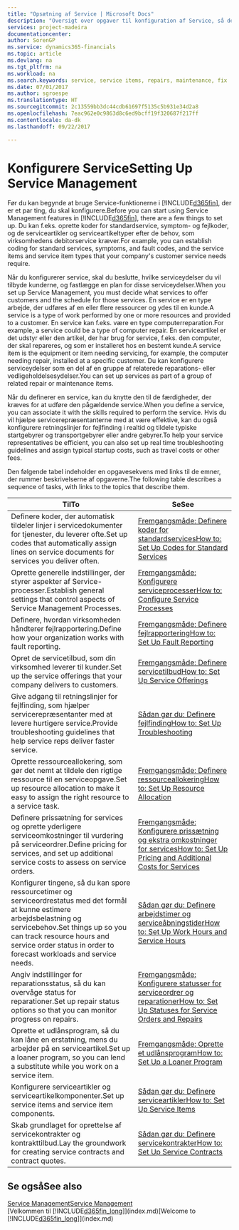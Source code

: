 ```yaml
---
title: "Opsætning af Service | Microsoft Docs"
description: "Oversigt over opgaver til konfiguration af Service, så det passer til den måde, organisationen administrerer sine tjenester på."
services: project-madeira
documentationcenter: 
author: SorenGP
ms.service: dynamics365-financials
ms.topic: article
ms.devlang: na
ms.tgt_pltfrm: na
ms.workload: na
ms.search.keywords: service, service items, repairs, maintenance, fix
ms.date: 07/01/2017
ms.author: sgroespe
ms.translationtype: HT
ms.sourcegitcommit: 2c13559bb3dc44cdb61697f5135c5b931e34d2a8
ms.openlocfilehash: 7eac962e0c9863d8c6ed9bcff19f320687f217ff
ms.contentlocale: da-dk
ms.lasthandoff: 09/22/2017

---
```


# <a name="setting-up-service-management"></a><span data-ttu-id="db554-103">Konfigurere Service</span><span class="sxs-lookup"><span data-stu-id="db554-103">Setting Up Service Management</span></span>
<span data-ttu-id="db554-104">Før du kan begynde at bruge Service-funktionerne i [!INCLUDE[d365fin](includes/d365fin_md.md)], der er et par ting, du skal konfigurere.</span><span class="sxs-lookup"><span data-stu-id="db554-104">Before you can start using Service Management features in [!INCLUDE[d365fin](includes/d365fin_md.md)], there are a few things to set up.</span></span> <span data-ttu-id="db554-105">Du kan f.eks. oprette koder for standardservice, symptom- og fejlkoder, og de serviceartikler og serviceartikeltyper efter de behov, som virksomhedens debitorservice kræver.</span><span class="sxs-lookup"><span data-stu-id="db554-105">For example, you can establish coding for standard services, symptoms, and fault codes, and the service items and service item types that your company's customer service needs require.</span></span>  

<span data-ttu-id="db554-106">Når du konfigurerer service, skal du beslutte, hvilke serviceydelser du vil tilbyde kunderne, og fastlægge en plan for disse serviceydelser.</span><span class="sxs-lookup"><span data-stu-id="db554-106">When you set up Service Management, you must decide what services to offer customers and the schedule for those services.</span></span> <span data-ttu-id="db554-107">En service er en type arbejde, der udføres af en eller flere ressourcer og ydes til en kunde.</span><span class="sxs-lookup"><span data-stu-id="db554-107">A service is a type of work performed by one or more resources and provided to a customer.</span></span> <span data-ttu-id="db554-108">En service kan f.eks. være en type computerreparation.</span><span class="sxs-lookup"><span data-stu-id="db554-108">For example, a service could be a type of computer repair.</span></span> <span data-ttu-id="db554-109">En serviceartikel er det udstyr eller den artikel, der har brug for service, f.eks. den computer, der skal repareres, og som er installeret hos en bestemt kunde.</span><span class="sxs-lookup"><span data-stu-id="db554-109">A service item is the equipment or item needing servicing, for example, the computer needing repair, installed at a specific customer.</span></span> <span data-ttu-id="db554-110">Du kan konfigurere serviceydelser som en del af en gruppe af relaterede reparations- eller vedligeholdelsesydelser.</span><span class="sxs-lookup"><span data-stu-id="db554-110">You can set up services as part of a group of related repair or maintenance items.</span></span>  
  
<span data-ttu-id="db554-111">Når du definerer en service, kan du knytte den til de færdigheder, der kræves for at udføre den pågældende service.</span><span class="sxs-lookup"><span data-stu-id="db554-111">When you define a service, you can associate it with the skills required to perform the service.</span></span> <span data-ttu-id="db554-112">Hvis du vil hjælpe servicerepræsentanterne med at være effektive, kan du også konfigurere retningslinjer for fejlfinding i realtid og tildele typiske startgebyrer og transportgebyrer eller andre gebyrer.</span><span class="sxs-lookup"><span data-stu-id="db554-112">To help your service representatives be efficient, you can also set up real time troubleshooting guidelines and assign typical startup costs, such as travel costs or other fees.</span></span>  

<span data-ttu-id="db554-113">Den følgende tabel indeholder en opgavesekvens med links til de emner, der rummer beskrivelserne af opgaverne.</span><span class="sxs-lookup"><span data-stu-id="db554-113">The following table describes a sequence of tasks, with links to the topics that describe them.</span></span>  
  
| <span data-ttu-id="db554-114">Til</span><span class="sxs-lookup"><span data-stu-id="db554-114">To</span></span> | <span data-ttu-id="db554-115">Se</span><span class="sxs-lookup"><span data-stu-id="db554-115">See</span></span> |
| --- | --- |
| <span data-ttu-id="db554-116">Definere koder, der automatisk tildeler linjer i servicedokumenter for tjenester, du leverer ofte.</span><span class="sxs-lookup"><span data-stu-id="db554-116">Set up codes that automatically assign lines on service documents for services you deliver often.</span></span> |[<span data-ttu-id="db554-117">Fremgangsmåde: Definere koder for standardservices</span><span class="sxs-lookup"><span data-stu-id="db554-117">How to: Set Up Codes for Standard Services</span></span>](service-how-setup-service-coding.md)|
| <span data-ttu-id="db554-118">Oprette generelle indstillinger, der styrer aspekter af Service-processer.</span><span class="sxs-lookup"><span data-stu-id="db554-118">Establish general settings that control aspects of Service Management Processes.</span></span>|[<span data-ttu-id="db554-119">Fremgangsmåde: Konfigurere serviceprocesser</span><span class="sxs-lookup"><span data-stu-id="db554-119">How to: Configure Service Processes</span></span>](service-setup-service-processes.md)|
| <span data-ttu-id="db554-120">Definere, hvordan virksomheden håndterer fejlrapportering.</span><span class="sxs-lookup"><span data-stu-id="db554-120">Define how your organization works with fault reporting.</span></span> |[<span data-ttu-id="db554-121">Fremgangsmåde: Definere fejlrapportering</span><span class="sxs-lookup"><span data-stu-id="db554-121">How to: Set Up Fault Reporting</span></span>](service-how-setup-fault-reporting.md) |
| <span data-ttu-id="db554-122">Opret de servicetilbud, som din virksomhed leverer til kunder.</span><span class="sxs-lookup"><span data-stu-id="db554-122">Set up the service offerings that your company delivers to customers.</span></span>|[<span data-ttu-id="db554-123">Fremgangsmåde: Definere servicetilbud</span><span class="sxs-lookup"><span data-stu-id="db554-123">How to: Set Up Service Offerings</span></span>](service-how-setup-service-offerings.md)|
| <span data-ttu-id="db554-124">Give adgang til retningslinjer for fejlfinding, som hjælper servicerepræsentanter med at levere hurtigere service.</span><span class="sxs-lookup"><span data-stu-id="db554-124">Provide troubleshooting guidelines that help service reps deliver faster service.</span></span> |[<span data-ttu-id="db554-125">Sådan gør du: Definere fejlfinding</span><span class="sxs-lookup"><span data-stu-id="db554-125">How to: Set Up Troubleshooting</span></span>](service-how-setup-troubleshooting.md) |
| <span data-ttu-id="db554-126">Oprette ressourceallokering, som gør det nemt at tildele den rigtige ressource til en serviceopgave.</span><span class="sxs-lookup"><span data-stu-id="db554-126">Set up resource allocation to make it easy to assign the right resource to a service task.</span></span> |[<span data-ttu-id="db554-127">Fremgangsmåde: Definere ressourceallokering</span><span class="sxs-lookup"><span data-stu-id="db554-127">How to: Set Up Resource Allocation</span></span>](service-how-setup-resource-allocation.md) |
| <span data-ttu-id="db554-128">Definere prissætning for services og oprette yderligere serviceomkostninger til vurdering på serviceordrer.</span><span class="sxs-lookup"><span data-stu-id="db554-128">Define pricing for services, and set up additional service costs to assess on service orders.</span></span> |[<span data-ttu-id="db554-129">Fremgangsmåde: Konfigurere prissætning og ekstra omkostninger for services</span><span class="sxs-lookup"><span data-stu-id="db554-129">How to: Set Up Pricing and Additional Costs for Services</span></span>](service-how-setup-service-costs-pricing.md)|
| <span data-ttu-id="db554-130">Konfigurer tingene, så du kan spore ressourcetimer og serviceordrestatus med det formål at kunne estimere arbejdsbelastning og servicebehov.</span><span class="sxs-lookup"><span data-stu-id="db554-130">Set things up so you can track resource hours and service order status in order to forecast workloads and service needs.</span></span>|[<span data-ttu-id="db554-131">Sådan gør du: Definere arbejdstimer og serviceåbningstider</span><span class="sxs-lookup"><span data-stu-id="db554-131">How to: Set Up Work Hours and Service Hours</span></span>](service-how-setup-work-service-hours.md)|
| <span data-ttu-id="db554-132">Angiv indstillinger for reparationsstatus, så du kan overvåge status for reparationer.</span><span class="sxs-lookup"><span data-stu-id="db554-132">Set up repair status options so that you can monitor progress on repairs.</span></span> | [<span data-ttu-id="db554-133">Fremgangsmåde: Konfigurere statusser for serviceordrer og reparationer</span><span class="sxs-lookup"><span data-stu-id="db554-133">How to: Set Up Statuses for Service Orders and Repairs</span></span>](service-order-repair-status.md)|
| <span data-ttu-id="db554-134">Oprette et udlånsprogram, så du kan låne en erstatning, mens du arbejder på en serviceartikel.</span><span class="sxs-lookup"><span data-stu-id="db554-134">Set up a loaner program, so you can lend a substitute while you work on a service item.</span></span> |[<span data-ttu-id="db554-135">Fremgangsmåde: Oprette et udlånsprogram</span><span class="sxs-lookup"><span data-stu-id="db554-135">How to: Set Up a Loaner Program</span></span>](service-how-setup-loaner-program.md) |
| <span data-ttu-id="db554-136">Konfigurere serviceartikler og serviceartikelkomponenter.</span><span class="sxs-lookup"><span data-stu-id="db554-136">Set up service items and service item components.</span></span> |[<span data-ttu-id="db554-137">Sådan gør du: Definere serviceartikler</span><span class="sxs-lookup"><span data-stu-id="db554-137">How to: Set Up Service Items</span></span>](service-how-setup-service-items.md) |
| <span data-ttu-id="db554-138">Skab grundlaget for oprettelse af servicekontrakter og kontrakttilbud.</span><span class="sxs-lookup"><span data-stu-id="db554-138">Lay the groundwork for creating service contracts and contract quotes.</span></span> |[<span data-ttu-id="db554-139">Sådan gør du: Definere servicekontrakter</span><span class="sxs-lookup"><span data-stu-id="db554-139">How to: Set Up Service Contracts</span></span>](service-how-setup-service-contracts.md) |

## <a name="see-also"></a><span data-ttu-id="db554-140">Se også</span><span class="sxs-lookup"><span data-stu-id="db554-140">See also</span></span>
[<span data-ttu-id="db554-141">Service Management</span><span class="sxs-lookup"><span data-stu-id="db554-141">Service Management</span></span>](service-service.md)  
<span data-ttu-id="db554-142">[Velkommen til [!INCLUDE[d365fin_long](includes/d365fin_long_md.md)]](index.md)</span><span class="sxs-lookup"><span data-stu-id="db554-142">[Welcome to [!INCLUDE[d365fin_long](includes/d365fin_long_md.md)]](index.md)</span></span>  

